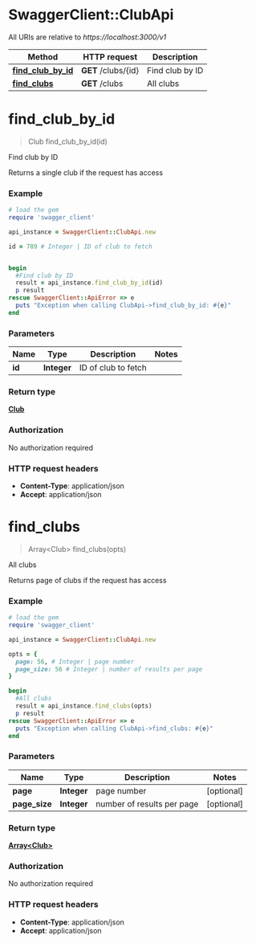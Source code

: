 # SwaggerClient::ClubApi

All URIs are relative to *https://localhost:3000/v1*

Method | HTTP request | Description
------------- | ------------- | -------------
[**find_club_by_id**](ClubApi.md#find_club_by_id) | **GET** /clubs/{id} | Find club by ID
[**find_clubs**](ClubApi.md#find_clubs) | **GET** /clubs | All clubs


# **find_club_by_id**
> Club find_club_by_id(id)

Find club by ID

Returns a single club if the request has access

### Example
```ruby
# load the gem
require 'swagger_client'

api_instance = SwaggerClient::ClubApi.new

id = 789 # Integer | ID of club to fetch


begin
  #Find club by ID
  result = api_instance.find_club_by_id(id)
  p result
rescue SwaggerClient::ApiError => e
  puts "Exception when calling ClubApi->find_club_by_id: #{e}"
end
```

### Parameters

Name | Type | Description  | Notes
------------- | ------------- | ------------- | -------------
 **id** | **Integer**| ID of club to fetch | 

### Return type

[**Club**](Club.md)

### Authorization

No authorization required

### HTTP request headers

 - **Content-Type**: application/json
 - **Accept**: application/json



# **find_clubs**
> Array&lt;Club&gt; find_clubs(opts)

All clubs

Returns page of clubs if the request has access

### Example
```ruby
# load the gem
require 'swagger_client'

api_instance = SwaggerClient::ClubApi.new

opts = { 
  page: 56, # Integer | page number
  page_size: 56 # Integer | number of results per page
}

begin
  #All clubs
  result = api_instance.find_clubs(opts)
  p result
rescue SwaggerClient::ApiError => e
  puts "Exception when calling ClubApi->find_clubs: #{e}"
end
```

### Parameters

Name | Type | Description  | Notes
------------- | ------------- | ------------- | -------------
 **page** | **Integer**| page number | [optional] 
 **page_size** | **Integer**| number of results per page | [optional] 

### Return type

[**Array&lt;Club&gt;**](Club.md)

### Authorization

No authorization required

### HTTP request headers

 - **Content-Type**: application/json
 - **Accept**: application/json



